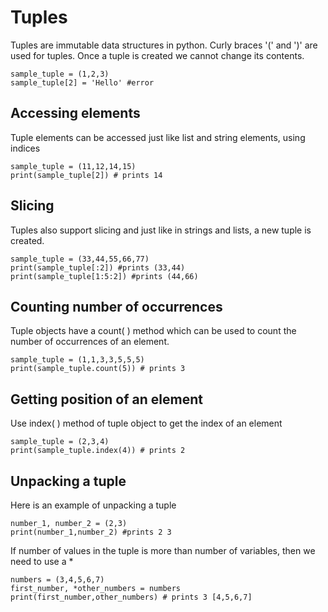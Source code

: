 # Tuples

Tuples are immutable data structures in python. Curly braces '(' and ')' are used for tuples. Once a tuple is created we cannot change its contents.
```
sample_tuple = (1,2,3)
sample_tuple[2] = 'Hello' #error
```

## Accessing elements
Tuple elements can be accessed just like list and string elements, using indices
```
sample_tuple = (11,12,14,15)
print(sample_tuple[2]) # prints 14
```

## Slicing 
Tuples also support slicing and just like in strings and lists, a new tuple is created.
```
sample_tuple = (33,44,55,66,77)
print(sample_tuple[:2]) #prints (33,44)
print(sample_tuple[1:5:2]) #prints (44,66)
```

## Counting number of occurrences
Tuple objects have a count( ) method which can be used to count the number of occurrences of an element.
```
sample_tuple = (1,1,3,3,5,5,5)
print(sample_tuple.count(5)) # prints 3

```
## Getting position of an element
Use index( ) method of tuple object to get the index of an element
```
sample_tuple = (2,3,4)
print(sample_tuple.index(4)) # prints 2
```
## Unpacking a tuple
Here is an example of unpacking a tuple

```
number_1, number_2 = (2,3)
print(number_1,number_2) #prints 2 3
```
If number of values in the tuple is more than number of variables, then we need to use a \*
```
numbers = (3,4,5,6,7)
first_number, *other_numbers = numbers
print(first_number,other_numbers) # prints 3 [4,5,6,7]
```

